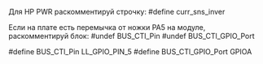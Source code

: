Для HP PWR раскомментируй строчку:
#define curr_sns_inver

Если на плате есть перемычка от ножки PA5 на модуле, раскомментируй блок:
#undef BUS_CTl_Pin
#undef BUS_CTl_GPIO_Port

#define BUS_CTl_Pin LL_GPIO_PIN_5
#define BUS_CTl_GPIO_Port GPIOA